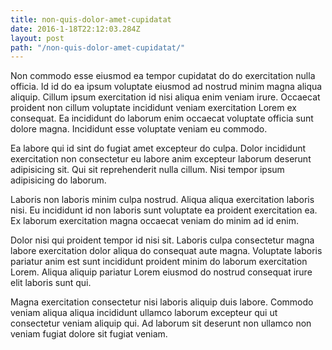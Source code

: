 ```yaml
---
title: non-quis-dolor-amet-cupidatat
date: 2016-1-18T22:12:03.284Z
layout: post
path: "/non-quis-dolor-amet-cupidatat/"
---
```


Non commodo esse eiusmod ea tempor cupidatat do do exercitation nulla officia. Id id do ea ipsum voluptate eiusmod ad nostrud minim magna aliqua aliquip. Cillum ipsum exercitation id nisi aliqua enim veniam irure. Occaecat proident non cillum voluptate incididunt veniam exercitation Lorem ex consequat. Ea incididunt do laborum enim occaecat voluptate officia sunt dolore magna. Incididunt esse voluptate veniam eu commodo.

Ea labore qui id sint do fugiat amet excepteur do culpa. Dolor incididunt exercitation non consectetur eu labore anim excepteur laborum deserunt adipisicing sit. Qui sit reprehenderit nulla cillum. Nisi tempor ipsum adipisicing do laborum.

Laboris non laboris minim culpa nostrud. Aliqua aliqua exercitation laboris nisi. Eu incididunt id non laboris sunt voluptate ea proident exercitation ea. Ex laborum exercitation magna occaecat veniam do minim ad id enim.

Dolor nisi qui proident tempor id nisi sit. Laboris culpa consectetur magna labore exercitation dolor aliqua do consequat aute magna. Voluptate laboris pariatur anim est sunt incididunt proident minim do laborum exercitation Lorem. Aliqua aliquip pariatur Lorem eiusmod do nostrud consequat irure elit laboris sunt qui.

Magna exercitation consectetur nisi laboris aliquip duis labore. Commodo veniam aliqua aliqua incididunt ullamco laborum excepteur qui ut consectetur veniam aliquip qui. Ad laborum sit deserunt non ullamco non veniam fugiat dolore sit fugiat veniam.